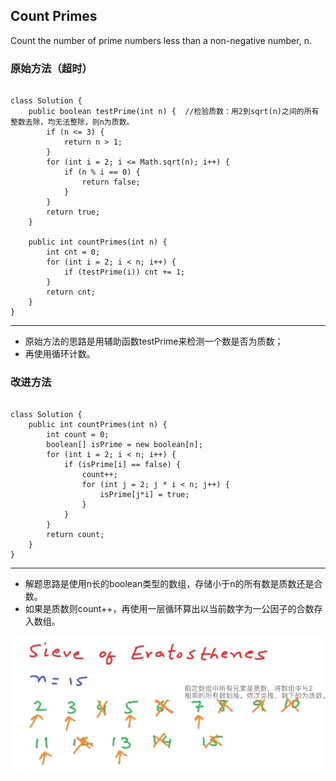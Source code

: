 ## Count Primes
Count the number of prime numbers less than a non-negative number, n.

### 原始方法（超时）
<pre><code>
class Solution {
    public boolean testPrime(int n) {  //检验质数：用2到sqrt(n)之间的所有整数去除，均无法整除，则n为质数。
        if (n <= 3) {
            return n > 1;
        }
        for (int i = 2; i <= Math.sqrt(n); i++) {
            if (n % i == 0) {
                return false;
            }     
        }
        return true;
    }
    
    public int countPrimes(int n) {
        int cnt = 0;
        for (int i = 2; i < n; i++) {
            if (testPrime(i)) cnt += 1;
        }
        return cnt;
    }
}
</code></pre>

***
* 原始方法的思路是用辅助函数testPrime来检测一个数是否为质数；
* 再使用循环计数。

### 改进方法
<pre><code>
class Solution {
    public int countPrimes(int n) {
        int count = 0;
        boolean[] isPrime = new boolean[n];
        for (int i = 2; i < n; i++) {
            if (isPrime[i] == false) {
                count++;
                for (int j = 2; j * i < n; j++) {
                    isPrime[j*i] = true;
                }
            }
        }
        return count;
    }
}
</code></pre>
***
* 解题思路是使用n长的boolean类型的数组，存储小于n的所有数是质数还是合数。
* 如果是质数则count++，再使用一层循环算出以当前数字为一公因子的合数存入数组。

![](tupian/prime.png)